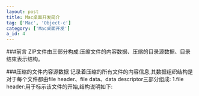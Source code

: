 ```yaml
---
layout: post
title: Mac桌面开发简介
tag: ['Mac', 'Object-c']
category: ['Mac桌面开发']
a_id: 4
---
```

	
###前言
	ZIP文件由三部分构成:压缩文件的内容数据、压缩的目录源数据、目录结束表示结构。

###压缩的文件内容源数据
	记录着压缩的所有文件的内容信息,其数据组织结构是对于每个文件都由file header、file data、data descriptor三部分组成:
	1.file header:用于标示该文件的开始,结构说明如下: